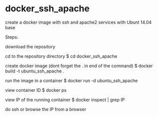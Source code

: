 # docker_ssh_apache

create a docker image with ssh and apache2 services with Ubunt 14.04 base

Steps:

download the repository

cd to the repository directory
$ cd docker_ssh_apache

create docker image (dont forget the . in end of the command)
$ docker build -t ubuntu_ssh_apache .

run the image in a container
$ docker run -d ubuntu_ssh_apache

view container ID
$ docker ps

view IP of the running container
$ docker inspect <containerID> | grep IP

do ssh or browse the IP from a browser
